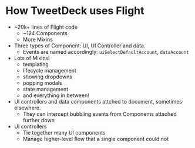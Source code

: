 # How TweetDeck uses Flight

- ~20k+ lines of Flight code
    - ~124 Components
    - More Mixins
- Three types of Component: UI, UI Controller and data.
    - Events are named accordingly: `uiSelectDefaultAccount`, `dataAccount`
- Lots of Mixins!
    - templating
    - lifecycle management
    - showing dropdowns
    - popping modals
    - state management
    - and everything in between!
- UI controllers and data components attched to document, sometimes elsewhere.
    - They can intercept bubbling events from Components attached further down
- UI controllers
    - Tie together many UI components
    - Manage higher-level flow that a single component could not

